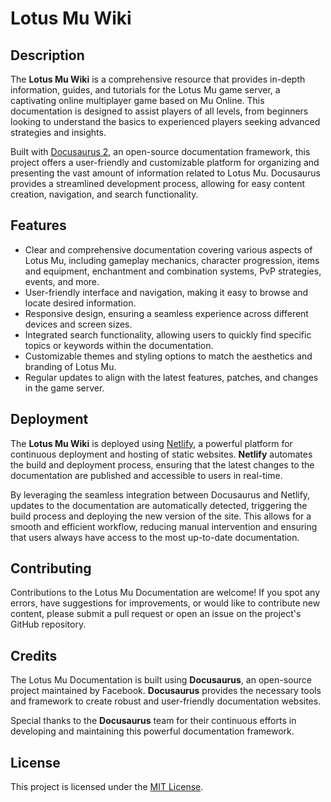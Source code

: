 # Lotus Mu Wiki

## Description

The **Lotus Mu Wiki** is a comprehensive resource that provides in-depth information, guides, and tutorials for the Lotus Mu game server, a captivating online multiplayer game based on Mu Online. This documentation is designed to assist players of all levels, from beginners looking to understand the basics to experienced players seeking advanced strategies and insights.

Built with [Docusaurus 2](https://docusaurus.io/), an open-source documentation framework, this project offers a user-friendly and customizable platform for organizing and presenting the vast amount of information related to Lotus Mu. Docusaurus provides a streamlined development process, allowing for easy content creation, navigation, and search functionality.

## Features

- Clear and comprehensive documentation covering various aspects of Lotus Mu, including gameplay mechanics, character progression, items and equipment, enchantment and combination systems, PvP strategies, events, and more.
- User-friendly interface and navigation, making it easy to browse and locate desired information.
- Responsive design, ensuring a seamless experience across different devices and screen sizes.
- Integrated search functionality, allowing users to quickly find specific topics or keywords within the documentation.
- Customizable themes and styling options to match the aesthetics and branding of Lotus Mu.
- Regular updates to align with the latest features, patches, and changes in the game server.

## Deployment

The **Lotus Mu Wiki** is deployed using [Netlify](https://www.netlify.com/), a powerful platform for continuous deployment and hosting of static websites. **Netlify** automates the build and deployment process, ensuring that the latest changes to the documentation are published and accessible to users in real-time.

By leveraging the seamless integration between Docusaurus and Netlify, updates to the documentation are automatically detected, triggering the build process and deploying the new version of the site. This allows for a smooth and efficient workflow, reducing manual intervention and ensuring that users always have access to the most up-to-date documentation.

## Contributing

Contributions to the Lotus Mu Documentation are welcome! If you spot any errors, have suggestions for improvements, or would like to contribute new content, please submit a pull request or open an issue on the project's GitHub repository.

## Credits

The Lotus Mu Documentation is built using **Docusaurus**, an open-source project maintained by Facebook. **Docusaurus** provides the necessary tools and framework to create robust and user-friendly documentation websites.

Special thanks to the **Docusaurus** team for their continuous efforts in developing and maintaining this powerful documentation framework.

## License

This project is licensed under the [MIT License](LICENSE).